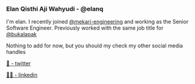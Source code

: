 ### Elan Qisthi Aji Wahyudi - @elanq

<!--
**elanq/elanq** is a ✨ _special_ ✨ repository because its `README.md` (this file) appears on your GitHub profile.

Here are some ideas to get you started:

- 🔭 I’m currently working on ...
- 🌱 I’m currently learning ...
- 👯 I’m looking to collaborate on ...
- 🤔 I’m looking for help with ...
- 💬 Ask me about ...
- 📫 How to reach me: ...
- 😄 Pronouns: ...
- ⚡ Fun fact: ...
-->

I'm elan. I recently joined [@mekari-engineering](https://github.com/mekari-engineering) and working as the Senior Software Engineer. Previously worked with the same job title for [@bukalapak](https://github.com/bukalapak)

Nothing to add for now, but you should my check my other social media handles

[🦜 - twitter](http://twitter.com/elanq)

[👨‍💻 - linkedin](http://linkedin.com/in/qisthi)
